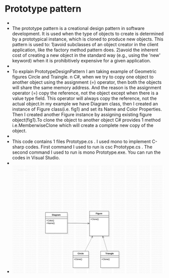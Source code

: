 # Prototype pattern
+
+ The prototype pattern is a creational design pattern in software development. It is used when the type of objects to create is determined by a prototypical instance, which is cloned to produce new objects. This pattern is used to: 1)avoid subclasses of an object creator in the client application, like the factory method pattern does.
2)avoid the inherent cost of creating a new object in the standard way (e.g., using the 'new' keyword) when it is prohibitively expensive for a given application.
+
+ To explain PrototypeDesignPattern I am taking example of Geometric figures Circle and Traingle.
n C#, when we try to copy one object to another object using the assignment (=) operator, then both the objects will share the same memory address. And the reason is the assignment operator (=) copy the reference, not the object except when there is a value type field. This operator will always copy the reference, not the actual object.In my example we have Diagram class, then I created an instance of Figure class(i.e. fig1) and set its Name and Color Properties. Then I created another Figure instance by assigning existing figure object(fig1).To clone the object to another object C# provides 1 method i.e.MemberwiseClone which will create a complete new copy of the object.
+
+ This code contains 1 files Prototype.cs . I used mono to implement C-sharp codes. First command I used to run is csc Prototype.cs . The second command I used to run is mono Prototype.exe. You can run the codes in Visual Studio.
+
+ ![UML of Figure and related products implemented as an Prototype Factory](Prototype.png "UML class diagram of Abstract Factory")

